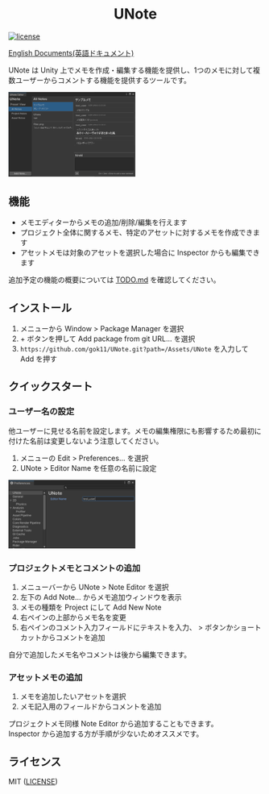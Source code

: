 <h1 align="center">UNote</h1>

[![license](https://img.shields.io/badge/LICENSE-MIT-green.svg)](LICENSE.md)

[English Documents(英語ドキュメント)](README.md)

UNote は Unity 上でメモを作成・編集する機能を提供し、1つのメモに対して複数ユーザーからコメントする機能を提供するツールです。

<img width="50%" src="Doc/readme_01.png" alt="01">

<h2>機能</h2>

* メモエディターからメモの追加/削除/編集を行えます
* プロジェクト全体に関するメモ、特定のアセットに対するメモを作成できます
* アセットメモは対象のアセットを選択した場合に Inspector からも編集できます

追加予定の機能の概要については [TODO.md](Doc/Ja/TODO.md) を確認してください。

<h2>インストール</h2>

1. メニューから Window > Package Manager を選択
2. \+ ボタンを押して Add package from git URL... を選択
3. `https://github.com/gok11/UNote.git?path=/Assets/UNote` を入力して Add を押す

<h2>クイックスタート</h2>

<h3>ユーザー名の設定</h3>

他ユーザーに見せる名前を設定します。メモの編集権限にも影響するため最初に付けた名前は変更しないよう注意してください。

1. メニューの Edit > Preferences... を選択
2. UNote > Editor Name を任意の名前に設定

<img width="50%" src="Doc/readme_02.png" alt="01">

<h3>プロジェクトメモとコメントの追加</h3>

1. メニューバーから UNote > Note Editor を選択
2. 左下の Add Note... からメモ追加ウィンドウを表示
3. メモの種類を Project にして Add New Note
4. 右ペインの上部からメモ名を変更
5. 右ペインのコメント入力フィールドにテキストを入力、 > ボタンかショートカットからコメントを追加

自分で追加したメモ名やコメントは後から編集できます。

<h3>アセットメモの追加</h3>

1. メモを追加したいアセットを選択
2. メモ記入用のフィールドからコメントを追加

プロジェクトメモ同様 Note Editor から追加することもできます。<br>
Inspector から追加する方が手順が少ないためオススメです。

<h2>ライセンス</h2>

MIT ([LICENSE](LICENSE))
